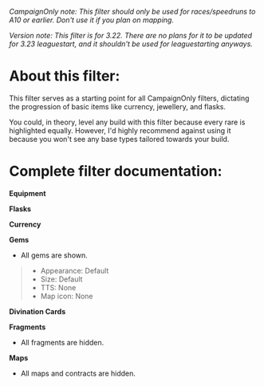 *CampaignOnly note: This filter should only be used for races/speedruns to A10 or earlier. Don't use it if you plan on mapping.*

*Version note: This filter is for 3.22. There are no plans for it to be updated for 3.23 leaguestart, and it shouldn't be used for leaguestarting anyways.*

# About this filter:

This filter serves as a starting point for all CampaignOnly filters, dictating the progression of basic items like currency, jewellery, and flasks.

You could, in theory, level any build with this filter because every rare is highlighted equally. However, I'd highly recommend against using it because you won't see any base types tailored towards your build.

# Complete filter documentation:

**Equipment**

**Flasks**

**Currency**

**Gems**

- All gems are shown.
> - Appearance: Default 
> - Size: Default
> - TTS: None  
> - Map icon: None

**Divination Cards**

**Fragments**

- All fragments are hidden.

**Maps**

- All maps and contracts are hidden.